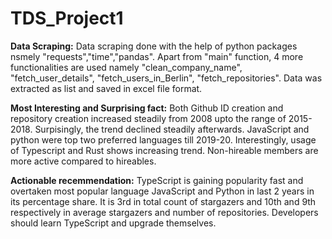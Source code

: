 # TDS_Project1

**Data Scraping:**
Data scraping done with the help of python packages nsmely "requests","time","pandas". Apart from "main" function, 4 more functionalities are used namely "clean_company_name", "fetch_user_details", "fetch_users_in_Berlin", "fetch_repositories". Data was extracted as list and saved in excel file format.
  
**Most Interesting and Surprising fact:**
Both Github ID creation and repository creation increased steadily from 2008 upto the range of 2015-2018. Surpisingly, the trend declined steadily afterwards. JavaScript and python were top two preferred languages till 2019-20. Interestingly, usage of Typescript and Rust shows increasing trend. Non-hireable members are more active compared to hireables.

**Actionable recemmendation:**
TypeScript is gaining popularity fast and overtaken most popular language JavaScript and Python in last 2 years in its percentage share. It is 3rd in total count of stargazers and 10th and 9th respectively in average stargazers and number of repositories. Developers should learn TypeScript and upgrade themselves.
